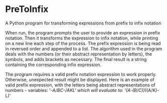 # PreToInfix
A Python program for transforming expressions from prefix to infix notation

When run, the program prompts the user to provide an expression in prefix notation. Then it transforms the expression to infix notation, while printing on a new line each step of the process. The prefix expression is being read in reversed order and appended to a list. The algorithm used in the program deals with the numbers (or their abstract representation by letters), the symbols, and adds brackets as necessary. The final result is a string containing the corresponding infix expression.

The program requires a valid prefix notation expression to work properly. Otherwise, unexpected result might be displayed. 
Here is an example of valid prefix expression, with the letters being abstract representations of numbers - variables: '*-A/BC-/AKL'
which will evaluate to: '(A-(B/C))*((A/K)-L)'
